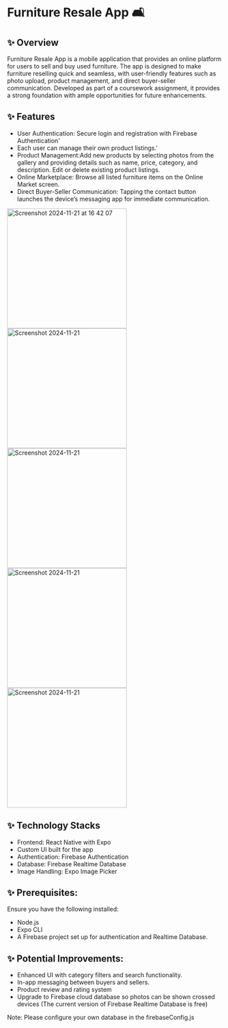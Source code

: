 # Furniture Resale App 🛋️
##  ✨ Overview
Furniture Resale App is a mobile application that provides an online platform for users to sell and buy used furniture. The app is designed to make furniture reselling quick and seamless, with user-friendly features such as photo upload, product management, and direct buyer-seller communication. Developed as part of a coursework assignment, it provides a strong foundation with ample opportunities for future enhancements.

##  ✨ Features
* User Authentication: Secure login and registration with Firebase Authentication'
* Each user can manage their own product listings.'
* Product Management:Add new products by selecting photos from the gallery and providing details such as name, price, category, and description. Edit or delete existing product listings.
* Online Marketplace: Browse all listed furniture items on the Online Market screen.
* Direct Buyer-Seller Communication: Tapping the contact button launches the device’s messaging app for immediate communication.

<img width="280" alt="Screenshot 2024-11-21 at 16 42 07" src="https://github.com/user-attachments/assets/c240457f-9f84-46f6-9329-0b4850d201a6">
<img width="280" alt="Screenshot 2024-11-21" src="https://github.com/user-attachments/assets/4046699e-351c-498c-bcf6-c73e69fb0b15">
<img width="280" alt="Screenshot 2024-11-21" src="https://github.com/user-attachments/assets/dc8b5f23-9cb6-4a9c-9a96-fc85def3a206">

<img width="280" alt="Screenshot 2024-11-21" src="https://github.com/user-attachments/assets/50575932-d1c5-47bf-bc72-bfa95d5aca06">
<img width="280" alt="Screenshot 2024-11-21" src="https://github.com/user-attachments/assets/d35466cf-c1f2-4c83-ab39-048a5df230a2">


##  ✨ Technology Stacks
* Frontend: React Native with Expo
* Custom UI built for the app
* Authentication: Firebase Authentication
* Database: Firebase Realtime Database
* Image Handling: Expo Image Picker

##  ✨ Prerequisites:
Ensure you have the following installed:
* Node.js
* Expo CLI
* A Firebase project set up for authentication and Realtime Database.

##  ✨ Potential Improvements:
* Enhanced UI with category filters and search functionality.
* In-app messaging between buyers and sellers.
* Product review and rating system
* Upgrade to Firebase cloud database so photos can be shown crossed devices (The current version of Firebase Realtime Database is free)

Note: Please configure your own database in the firebaseConfig.js 
